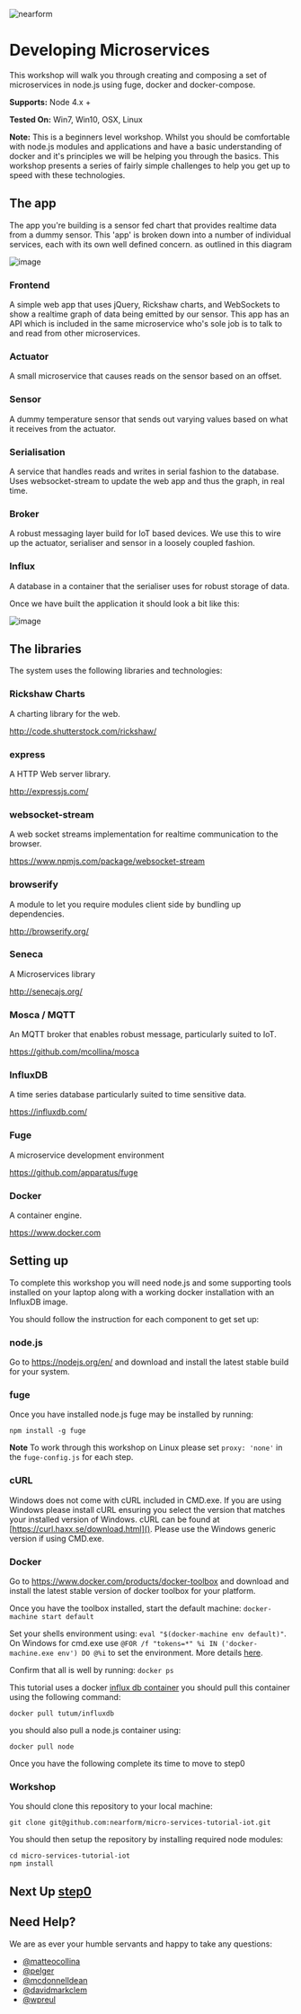 ![nearform](https://rawgit.com/nearform/msworkshop/master/assets/banner.svg)

# Developing Microservices
This workshop will walk you through creating and composing a set of
microservices in node.js using fuge, docker and docker-compose.

__Supports:__ Node 4.x +

__Tested On:__ Win7, Win10, OSX, Linux

__Note:__ This is a beginners level workshop. Whilst you should be comfortable
with node.js modules and applications and have a basic understanding of docker
and it's principles we will be helping you through the basics. This workshop presents a series of fairly simple challenges to help you get up to speed with these technologies.

## The app
The app you're building is a sensor fed chart that provides realtime
data from a dummy sensor. This 'app' is broken down into a number of
individual services, each with its own well defined concern. as outlined in this diagram

![image](./docs/target.png)

### Frontend
A simple web app that uses jQuery, Rickshaw charts, and WebSockets to show
a realtime graph of data being emitted by our sensor. This app has an API
which is included in the same microservice who's sole job is to talk to
and read from other microservices.

### Actuator
A small microservice that causes reads on the sensor based on an offset.

### Sensor
A dummy temperature sensor that sends out varying values based on what it
receives from the actuator.

### Serialisation
A service that handles reads and writes in serial fashion to the database. Uses
websocket-stream to update the web app and thus the graph, in real time.

### Broker
A robust messaging layer build for IoT based devices. We use this to wire up
the actuator, serialiser and sensor in a loosely coupled fashion.

### Influx
A database in a container that the serialiser uses for robust storage of data.

Once we have built the application it should look a bit like this:

![image](./docs/screen.png)

## The libraries

The system uses the following libraries and technologies:

### Rickshaw Charts
A charting library for the web.

http://code.shutterstock.com/rickshaw/

### express
A HTTP Web server library.

http://expressjs.com/

### websocket-stream
A web socket streams implementation for realtime communication to the browser.

https://www.npmjs.com/package/websocket-stream

### browserify
A module to let you require modules client side by bundling up dependencies.

http://browserify.org/

### Seneca
A Microservices library

http://senecajs.org/

### Mosca / MQTT
An MQTT broker that enables robust message, particularly suited to IoT.

https://github.com/mcollina/mosca

### InfluxDB
A time series database particularly suited to time sensitive data.

https://influxdb.com/

### Fuge
A microservice development environment

https://github.com/apparatus/fuge

### Docker
A container engine.

https://www.docker.com

## Setting up
To complete this workshop you will need node.js and some supporting tools installed on your laptop along with a working docker installation with an InfluxDB image.

You should follow the instruction for each component to get set up:

### node.js
Go to https://nodejs.org/en/ and download and install the latest stable build for your system.

### fuge
Once you have installed node.js fuge may be installed by running:
```
npm install -g fuge
```
__Note__ To work through this workshop on Linux please set `proxy: 'none'` in the `fuge-config.js` for each step.

### cURL
Windows does not come with cURL included in CMD.exe. If you are using Windows please install cURL ensuring you select the version 
that matches your installed version of Windows. cURL can be found at [https://curl.haxx.se/download.html](). Please use the Windows
generic version if using CMD.exe.

### Docker
Go to https://www.docker.com/products/docker-toolbox and download and install the latest stable version of docker toolbox for your platform.

Once you have the toolbox installed, start the default machine: `docker-machine start default`

Set your shells environment using: `eval "$(docker-machine env default)"`.
On Windows for cmd.exe use `@FOR /f "tokens=*" %i IN ('docker-machine.exe env') DO @%i` to set the environment.
More details [here](https://docs.docker.com/machine/reference/env/).

Confirm that all is well by running: `docker ps`

This tutorial uses a docker [influx db container](https://hub.docker.com/r/tutum/influxdb/) you should pull this container using the following command:

```
docker pull tutum/influxdb
```

you should also pull a node.js container using:

```
docker pull node
```

Once you have the following complete its time to move to step0

### Workshop
You should clone this repository to your local machine:

```
git clone git@github.com:nearform/micro-services-tutorial-iot.git
```

You should then setup the repository by installing required node modules:

```
cd micro-services-tutorial-iot
npm install
```

## Next Up [step0](./step0/README.md)


## Need Help?
We are as ever your humble servants and happy to take any questions:

- [@matteocollina](https://twitter.com/matteocollina)
- [@pelger](https://twitter.com/pelger)
- [@mcdonnelldean](https://twitter.com/mcdonnelldean)
- [@davidmarkclem](https://twitter.com/davidmarkclem)
- [@wpreul](https://twitter.com/wpreul)

[Docker Cheat Sheet]: https://github.com/wsargent/docker-cheat-sheet

